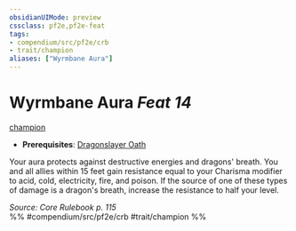 ```yaml
---
obsidianUIMode: preview
cssclass: pf2e,pf2e-feat
tags:
- compendium/src/pf2e/crb
- trait/champion
aliases: ["Wyrmbane Aura"]
---
```

# Wyrmbane Aura  *Feat 14*  
[champion](../../rules/traits/champion.md)  

- **Prerequisites**: [Dragonslayer Oath](dragonslayer-oath.md)

Your aura protects against destructive energies and dragons' breath. You and all allies within 15 feet gain resistance equal to your Charisma modifier to acid, cold, electricity, fire, and poison. If the source of one of these types of damage is a dragon's breath, increase the resistance to half your level.

*Source: Core Rulebook p. 115*  
%% #compendium/src/pf2e/crb #trait/champion %%